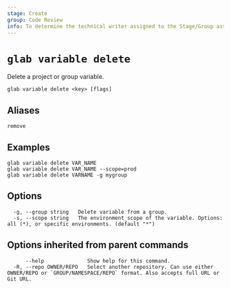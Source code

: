 ```yaml
---
stage: Create
group: Code Review
info: To determine the technical writer assigned to the Stage/Group associated with this page, see https://about.gitlab.com/handbook/product/ux/technical-writing/#assignments
---
```


<!--
This documentation is auto generated by a script.
Please do not edit this file directly. Run `make gen-docs` instead.
-->

# `glab variable delete`

Delete a project or group variable.

```plaintext
glab variable delete <key> [flags]
```

## Aliases

```plaintext
remove
```

## Examples

```plaintext
glab variable delete VAR_NAME
glab variable delete VAR_NAME --scope=prod
glab variable delete VARNAME -g mygroup

```

## Options

```plaintext
  -g, --group string   Delete variable from a group.
  -s, --scope string   The environment_scope of the variable. Options: all (*), or specific environments. (default "*")
```

## Options inherited from parent commands

```plaintext
      --help              Show help for this command.
  -R, --repo OWNER/REPO   Select another repository. Can use either OWNER/REPO or `GROUP/NAMESPACE/REPO` format. Also accepts full URL or Git URL.
```

